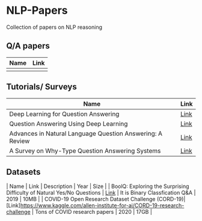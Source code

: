 # NLP-Papers

Collection of papers on NLP reasoning


## Q/A papers


| Name | Link |
| --- | --- | 
| | |




## Tutorials/ Surveys


| Name | Link |
| --- | --- | 
| Deep Learning for Question Answering|[Link](https://people.cs.umass.edu/~miyyer/data/deepqa.pdf) |
| Question Answering Using Deep Learning|[Link](https://arxiv.org/pdf/1911.04879.pdf) |
| Advances in Natural Language Question Answering: A Review|[Link](https://arxiv.org/pdf/1904.05276.pdf) |
| A Survey on Why-Type Question Answering Systems|[Link](https://cs224d.stanford.edu/reports/StrohMathur.pdf) |






## Datasets


| Name | Link | Description | Year | Size |
| BoolQ: Exploring the Surprising Difficulty of Natural Yes/No Questions | [Link](https://arxiv.org/pdf/1905.10044.pdf) | It is Binary Classfication Q&A | 2019 | 10MB |
| COVID-19 Open Research Dataset Challenge (CORD-19)| [Link]https://www.kaggle.com/allen-institute-for-ai/CORD-19-research-challenge | Tons of COVID research papers | 2020 | 17GB |

